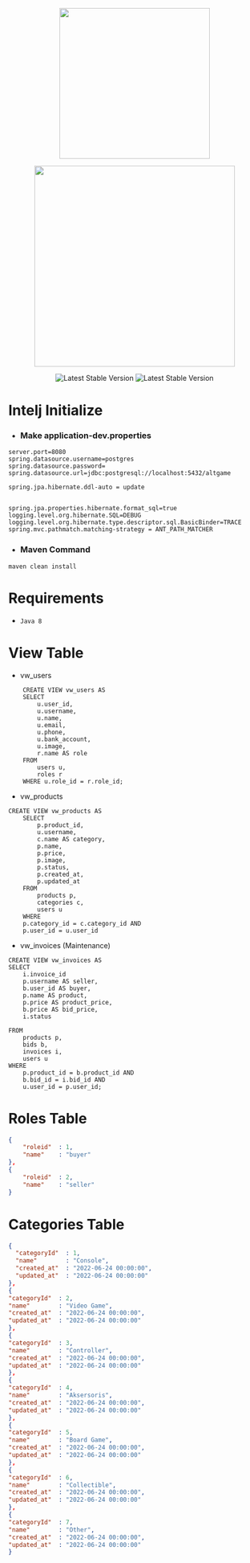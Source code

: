 <p align="center"><a href="https://www.binaracademy.com" target="_blank">
<img src="https://global-uploads.webflow.com/5e70b9a791ceb781b605048c/6152ae609d46491e37aa9af9_logo_binar-academy_horizontal_magenta_bg-transparan-p-500.png" width="300">
</a>
</p>
<p align="center"><a href="https://spring.io/projects/spring-boot" target="_blank">
<img src="https://spring.io/images/spring-logo-9146a4d3298760c2e7e49595184e1975.svg" width="400">
</a>
</p>
<p  align="center">
<img src="https://img.shields.io/badge/AltGame%20Version-1.0-green" alt="Latest Stable Version">
<img src="https://img.shields.io/badge/Spring%20Boot%20Version-2.6.8-green" alt="Latest Stable Version">
</p>

# Intelj Initialize

- ### Make  application-dev.properties
```
server.port=8080
spring.datasource.username=postgres
spring.datasource.password=
spring.datasource.url=jdbc:postgresql://localhost:5432/altgame

spring.jpa.hibernate.ddl-auto = update


spring.jpa.properties.hibernate.format_sql=true
logging.level.org.hibernate.SQL=DEBUG   
logging.level.org.hibernate.type.descriptor.sql.BasicBinder=TRACE
spring.mvc.pathmatch.matching-strategy = ANT_PATH_MATCHER
```
- ### Maven Command
` maven clean install `

# Requirements

- `Java 8`

# View Table

- vw_users

```roomsql
    CREATE VIEW vw_users AS
    SELECT 
        u.user_id, 
        u.username, 
        u.name, 
        u.email, 
        u.phone,
        u.bank_account,
        u.image,
        r.name AS role
    FROM 
        users u, 
        roles r
    WHERE u.role_id = r.role_id;
```
- vw_products
```roomsql
CREATE VIEW vw_products AS
    SELECT 
        p.product_id, 
        u.username, 
        c.name AS category, 
        p.name, 
        p.price,
        p.image,
        p.status,
        p.created_at,
		p.updated_at
    FROM 
        products p, 
        categories c,
		users u
    WHERE 
	p.category_id = c.category_id AND
	p.user_id = u.user_id
```
- vw_invoices (Maintenance)
```roomsql
CREATE VIEW vw_invoices AS
SELECT 
	i.invoice_id
	p.username AS seller,
	b.user_id AS buyer,
	p.name AS product,
	p.price AS product_price,
	b.price AS bid_price,
	i.status
	 
FROM
	products p,
	bids b,
	invoices i,
	users u
WHERE
	p.product_id = b.product_id AND
	b.bid_id = i.bid_id AND
	u.user_id = p.user_id;

```

# Roles Table
```json
{
    "roleid"  : 1,
    "name"    : "buyer"
},
{
    "roleid"  : 2,
    "name"    : "seller"
}
```
# Categories Table
```json
{
  "categoryId"  : 1,
  "name"        : "Console",
  "created_at"  : "2022-06-24 00:00:00",
  "updated_at"  : "2022-06-24 00:00:00"
},
{
"categoryId"  : 2,
"name"        : "Video Game",
"created_at"  : "2022-06-24 00:00:00",
"updated_at"  : "2022-06-24 00:00:00"
},
{
"categoryId"  : 3,
"name"        : "Controller",
"created_at"  : "2022-06-24 00:00:00",
"updated_at"  : "2022-06-24 00:00:00"
},
{
"categoryId"  : 4,
"name"        : "Aksersoris",
"created_at"  : "2022-06-24 00:00:00",
"updated_at"  : "2022-06-24 00:00:00"
},
{
"categoryId"  : 5,
"name"        : "Board Game",
"created_at"  : "2022-06-24 00:00:00",
"updated_at"  : "2022-06-24 00:00:00"
},
{
"categoryId"  : 6,
"name"        : "Collectible",
"created_at"  : "2022-06-24 00:00:00",
"updated_at"  : "2022-06-24 00:00:00"
},
{
"categoryId"  : 7,
"name"        : "Other",
"created_at"  : "2022-06-24 00:00:00",
"updated_at"  : "2022-06-24 00:00:00"
}
```
